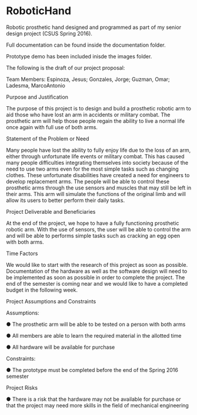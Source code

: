 # RoboticHand
Robotic prosthetic hand designed and programmed as part of my senior design project (CSUS Spring 2016).

Full documentation can be found inside the documentation folder.

Prototype demo has been included inisde the images folder.



The following is the draft of our project proposal:

Team Members:
Espinoza, Jesus; Gonzales, Jorge; Guzman, Omar; Ladesma, MarcoAntonio

Purpose and Justification

The purpose of this project is to design and build a prosthetic robotic arm to aid those who have lost an arm in accidents or military combat. The prosthetic arm will help those people regain the ability to live a normal life once again with full use of both arms.

Statement of the Problem or Need

Many people have lost the ability to fully enjoy life due to the loss of an arm, either through unfortunate life events or military combat. This has caused many people difficulties integrating themselves into society because of the need to use two arms even for the most simple tasks such as changing clothes. These unfortunate disabilities have created a need for engineers to develop replacement arms. The people will be able to control these prosthetic arms through the use sensors and muscles that may still be left in their arms. This arm will simulate the functions of the original limb and will allow its users to better perform their daily tasks.

Project Deliverable and Beneficiaries

At the end of the project, we hope to have a fully functioning prosthetic robotic arm. With the use of sensors, the user will be able to control the arm and will be able to performs simple tasks such as cracking an egg open with both arms.

Time Factors

We would like to start with the research of this project as soon as possible. Documentation of the hardware as well as the software design will need to be implemented as soon as possible in order to complete the project. The end of the semester is coming near and we would like to have a completed budget in the following week.

Project Assumptions and Constraints

Assumptions:

●	The prosthetic arm will be able to be tested on a person with both arms

●	All members are able to learn the required material in the allotted time

●	All hardware will be available for purchase

Constraints:

●	The prototype must be completed before the end of the Spring 2016 semester

Project Risks

●	There is a risk that the hardware may not be available for purchase or that the project may need more skills in the field of mechanical engineering

